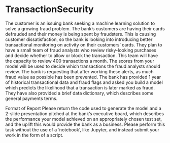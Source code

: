 # TransactionSecurity


The customer is an issuing bank seeking a machine learning solution to solve a growing fraud problem. The bank’s customers are having their cards defrauded and their money is being spent by fraudsters. This is causing customer dissatisfaction, so the bank is looking into introducing better transactional monitoring on activity on their customers’ cards. 
They plan to have a small team of fraud analysts who review risky-looking purchases and decide whether to allow or block the transaction. This team will have the capacity to review 400 transactions a month. The scores from your model will be used to decide which transactions the fraud analysts should review. The bank is requesting that after working these alerts, as much fraud value as possible has been prevented. 
The bank has provided 1 year of historical transactional data and fraud flags and asked you build a model which predicts the likelihood that a transaction is later marked as fraud. They have also provided a brief data dictionary, which describes some general payments terms.

Format of Report
Please return the code used to generate the model and a 2-slide presentation pitched at the bank’s executive board, which describes the performance your model achieved on an appropriately chosen test set, and the uplift this would provide the bank as a business.
Please perform this task without the use of a ‘notebook’, like Jupyter, and instead submit your work in the form of a script.
